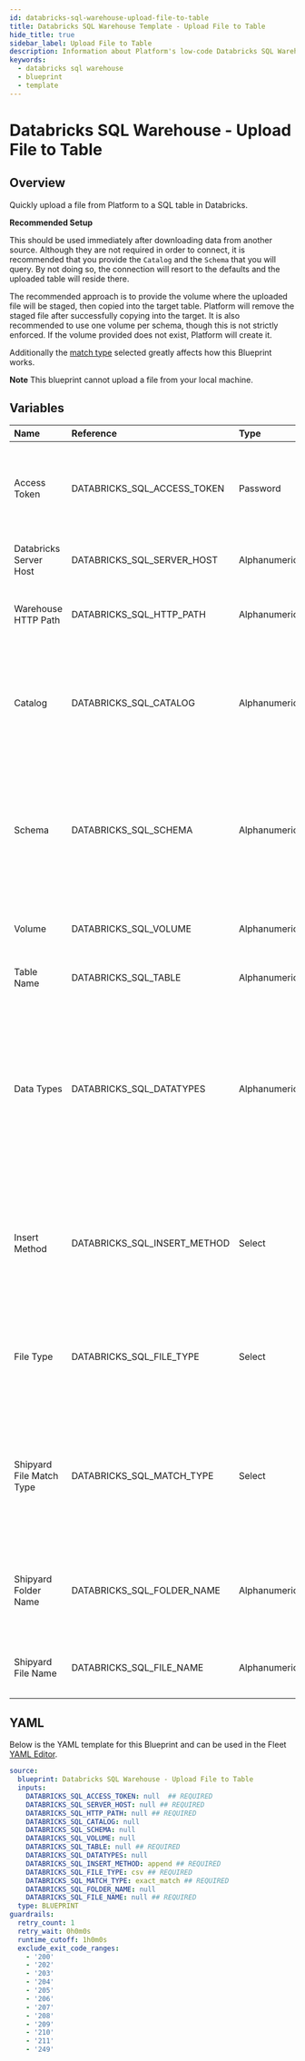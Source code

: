 ```yaml
---
id: databricks-sql-warehouse-upload-file-to-table
title: Databricks SQL Warehouse Template - Upload File to Table
hide_title: true
sidebar_label: Upload File to Table
description: Information about Platform's low-code Databricks SQL Warehouse Upload File to Table blueprint. Quickly upload a file from Platform to a SQL table in Databricks
keywords:
  - databricks sql warehouse
  - blueprint
  - template
---
```


# Databricks SQL Warehouse - Upload File to Table

## Overview

Quickly upload a file from Platform to a SQL table in Databricks. 

__Recommended Setup__

This should be used immediately after downloading data from another source.
Although they are not required in order to connect, it is recommended that you provide the `Catalog` and the `Schema` that you will query. By not doing so, the connection will resort to the defaults and the uploaded table will reside there. 

The recommended approach is to provide the volume where the uploaded file will be staged, then copied into the target table. Platform will remove the staged file after successfully copying into the target. It is also recommended to use one volume per schema, though this is not strictly enforced. If the volume provided does not exist, Platform will create it. 

Additionally the [match type](https://www.shipyardapp.com/docs/reference/blueprint-library/match-type/) selected greatly affects how this Blueprint works.

**Note**
This blueprint cannot upload a file from your local machine.

## Variables

| Name | Reference | Type | Required | Default | Options | Description             |
|:-----|:----------|:-----|:---------|:--------|:--------|:------------------------|
| Access Token | DATABRICKS_SQL_ACCESS_TOKEN | Password | :white_check_mark: | - | - | The access token generated in Databricks for programatic access |
| Databricks Server Host | DATABRICKS_SQL_SERVER_HOST | Alphanumeric | :white_check_mark: | - | - | The URL address of the SQL warehouse |
| Warehouse HTTP Path | DATABRICKS_SQL_HTTP_PATH | Alphanumeric | :white_check_mark: | - | - | The extended path for the SQL warehouse |
| Catalog | DATABRICKS_SQL_CATALOG | Alphanumeric | :heavy_minus_sign: | - | - | The optional catalog to connect to. If none is provided, this will default to Hive Metastore |
| Schema | DATABRICKS_SQL_SCHEMA | Alphanumeric | :heavy_minus_sign: | - | - | The optional schema to connect to. If none is provided, the blueprint will connect to the `default` schema |
| Volume | DATABRICKS_SQL_VOLUME | Alphanumeric | :heavy_minus_sign: | - | - | The name of the volume to stage the file |
| Table Name | DATABRICKS_SQL_TABLE | Alphanumeric | :white_check_mark: | - | - | The table in Databricks to write to |
| Data Types | DATABRICKS_SQL_DATATYPES | Alphanumeric | :heavy_minus_sign: | - | - | The optional Spark datatypes to use in Databricks. These should be in JSON format, and if none are provided then the datatypes will be inferred. |
| Insert Method | DATABRICKS_SQL_INSERT_METHOD | Select | :white_check_mark: | `append` | Append: `append`<br></br><br></br>Create or Replace: `replace`<br></br><br></br> | This decides whether to append to an existing table or overwrite an exiting table. |
| File Type | DATABRICKS_SQL_FILE_TYPE | Select | :white_check_mark: | `csv` | CSV: `csv`<br></br><br></br>Parquet: `parquet`<br></br><br></br> | The file type to load |
| Shipyard File Match Type | DATABRICKS_SQL_MATCH_TYPE | Select | :white_check_mark: | `exact_match` | Exact Match: `exact_match`<br></br><br></br>Glob Match: `glob_match`<br></br><br></br> | Determines if the text in "Shipyard File Name" will look for one file with exact match, or multiple files using regex. |
| Shipyard Folder Name | DATABRICKS_SQL_FOLDER_NAME | Alphanumeric | :heavy_minus_sign: | - | - | The optional name of the folder where the file in Shipyard is located |
| Shipyard File Name | DATABRICKS_SQL_FILE_NAME | Alphanumeric | :white_check_mark: | - | - | The name of the file in Platform to load to Databricks |




## YAML

Below is the YAML template for this Blueprint and can be used in the
Fleet [YAML Editor](../../reference/fleets/yaml-editor.md).

```yaml
source:
  blueprint: Databricks SQL Warehouse - Upload File to Table
  inputs:
    DATABRICKS_SQL_ACCESS_TOKEN: null  ## REQUIRED
    DATABRICKS_SQL_SERVER_HOST: null ## REQUIRED
    DATABRICKS_SQL_HTTP_PATH: null ## REQUIRED
    DATABRICKS_SQL_CATALOG: null
    DATABRICKS_SQL_SCHEMA: null
    DATABRICKS_SQL_VOLUME: null
    DATABRICKS_SQL_TABLE: null ## REQUIRED
    DATABRICKS_SQL_DATATYPES: null
    DATABRICKS_SQL_INSERT_METHOD: append ## REQUIRED
    DATABRICKS_SQL_FILE_TYPE: csv ## REQUIRED
    DATABRICKS_SQL_MATCH_TYPE: exact_match ## REQUIRED
    DATABRICKS_SQL_FOLDER_NAME: null
    DATABRICKS_SQL_FILE_NAME: null ## REQUIRED
  type: BLUEPRINT
guardrails:
  retry_count: 1
  retry_wait: 0h0m0s
  runtime_cutoff: 1h0m0s
  exclude_exit_code_ranges:
    - '200'
    - '202'
    - '203'
    - '204'
    - '205'
    - '206'
    - '207'
    - '208'
    - '209'
    - '210'
    - '211'
    - '249'
 ```



